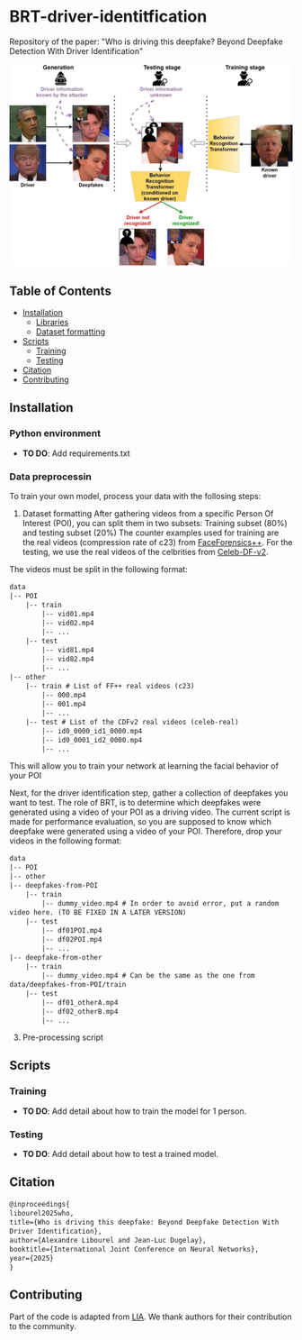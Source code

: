 <!-- omit in toc -->
# BRT-driver-identitfication
Repository of the paper: "Who is driving this deepfake? Beyond Deepfake Detection With Driver Identification"

![alt text](assets/driver_identification.jpg)

<!-- omit in toc -->
## Table of Contents
- [Installation](#installation)
  - [Libraries](#python-environment)
  - [Dataset formatting](#dataset-formatting)
- [Scripts](#scripts)
  - [Training](#training)
  - [Testing](#testing)
- [Citation](#citation)
- [Contributing](#contributing)


<!-- omit in toc -->
## Installation

### Python environment
- **TO DO**: Add requirements.txt

### Data preprocessin
To train your own model, process your data with the follosing steps:
  1. Dataset formatting
After gathering videos from a specific Person Of Interest (POI), you can split them in two subsets: Training subset (80%) and testing subset (20%)
The counter examples used for training are the real videos (compression rate of c23) from [FaceForensics++](https://github.com/ondyari/FaceForensics). For the testing, we use the real videos of the celbrities from [Celeb-DF-v2](https://github.com/yuezunli/celeb-deepfakeforensics).

The videos must be split in the following format:
```
data
|-- POI
    |-- train
        |-- vid01.mp4
        |-- vid02.mp4
        |-- ...
    |-- test
        |-- vid81.mp4
        |-- vid82.mp4
        |-- ...
|-- other
    |-- train # List of FF++ real videos (c23)
        |-- 000.mp4
        |-- 001.mp4
        |-- ...
    |-- test # List of the CDFv2 real videos (celeb-real)
        |-- id0_0000_id1_0000.mp4
        |-- id0_0001_id2_0000.mp4
        |-- ...

```

This will allow you to train your network at learning the facial behavior of your POI

Next, for the driver identification step, gather a collection of deepfakes you want to test. The role of BRT, is to determine which deepfakes were generated using a video of your POI as a driving video.
The current script is made for performance evaluation, so you are supposed to know which deepfake were generated using a video of your POI.
Therefore, drop your videos in the following format:

```
data
|-- POI
|-- other
|-- deepfakes-from-POI
    |-- train
        |-- dummy_video.mp4 # In order to avoid error, put a random video here. (TO BE FIXED IN A LATER VERSION)
    |-- test
        |-- df01POI.mp4
        |-- df02POI.mp4
        |-- ...
|-- deepfake-from-other
    |-- train
        |-- dummy_video.mp4 # Can be the same as the one from data/deepfakes-from-POI/train
    |-- test
        |-- df01_otherA.mp4
        |-- df02_otherB.mp4
        |-- ...
```
  3. Pre-processing script

<!-- omit in toc -->
## Scripts

### Training
- **TO DO**: Add detail about how to train the model for 1 person.

### Testing
- **TO DO**: Add detail about how to test a trained model.

<!-- omit in toc -->
## Citation
```
@inproceedings{
libourel2025who,
title={Who is driving this deepfake: Beyond Deepfake Detection With Driver Identification},
author={Alexandre Libourel and Jean-Luc Dugelay},
booktitle={International Joint Conference on Neural Networks},
year={2025}
}
```
<!-- omit in toc -->
## Contributing

Part of the code is adapted from [LIA](https://github.com/wyhsirius/LIA). We thank authors for their contribution to the community.

